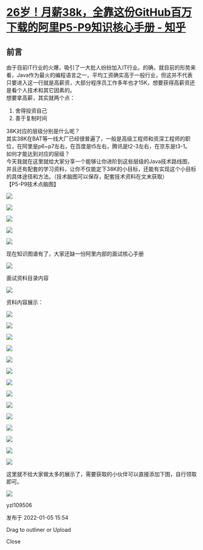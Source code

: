 # [26岁！月薪38k，全靠这份GitHub百万下载的阿里P5-P9知识核心手册 - 知乎](https://zhuanlan.zhihu.com/p/453601198)

## **前言**

  
由于目前IT行业的火爆，吸引了一大批人纷纷加入IT行业。的确，就目前的形势来看，Java作为最火的编程语言之一，平均工资确实高于一般行业，但这并不代表只要进入这一行就是高薪资，大部分程序员工作多年也才15K，想要获得高薪资还是看个人技术和其它因素的。  
想要拿高薪，其实就两个点：  

1.  舍得投资自己
2.  善于复制时间

38K对应的层级分别是什么呢？  
其实38K在BAT等一线大厂已经很普遍了，一般是高级工程师和资深工程师的职位，在阿里是p6~p7左右，在百度是t5左右，腾讯是t2-3左右，在京东是t3-1。  
如何才能达到对应的层级？  
今天我就在这里就给大家分享一个能够让你进阶到这些层级的Java技术路线图，并且还有配套的学习资料，让你不仅能定下38K的小目标，还能有实现这个小目标的具体途径和方法。（技术脑图可以保存，配套技术资料在文末获取）  
【P5-P9技术点脑图】  

![](https://pic4.zhimg.com/v2-95d03545479f6789a06a4b1ab74d6323_b.jpg)

![](https://pic3.zhimg.com/v2-04f5f3354768ed883f2a2b9f82a4f292_b.jpg)

![](https://pic4.zhimg.com/v2-2e87112bb095b857dd0b4b6a3baf9d1f_b.jpg)

![](https://pic2.zhimg.com/v2-3e3c69c16139cc2a8539fa4ac8eff3e1_b.jpg)

![](https://pic3.zhimg.com/v2-6ff73529dc548d262216c7f0472c697e_b.jpg)

  
现在知识图谱有了，大家还缺一份阿里内部的面试核心手册  

![](https://pic2.zhimg.com/v2-40645cb3d3cdf47f66e4edb8212b2821_b.jpg)

  
面试资料目录内容  

![](https://pic3.zhimg.com/v2-1e9c1f56a4e485431e03a2ad4b525216_b.jpg)

资料内容展示：

![](https://pic1.zhimg.com/v2-df4618a7f71bc45ca8c2918b19c55368_b.jpg)

![](https://pic4.zhimg.com/v2-e6a6592b50b70fc027b313f5213558e3_b.jpg)

![](https://pic1.zhimg.com/v2-d954bd2c9b384e1a4b960d3030713d30_b.jpg)

![](https://pic3.zhimg.com/v2-7a6ff281588a7065da1d21a59f7f01a6_b.jpg)

![](https://pic4.zhimg.com/v2-dfe8d9ebbfe8374e96b5ae6d86b3bd5b_b.jpg)

![](https://pic4.zhimg.com/v2-940bff299b2428c2ba7ad050fb991ca7_b.jpg)

![](https://pic3.zhimg.com/v2-b00e3255b85264ad9bdb3e5485f0a046_b.jpg)

![](https://pic1.zhimg.com/v2-91aeb12e2f88426c1d394ae376b21f74_b.jpg)

![](https://pic1.zhimg.com/v2-e69ef57788887b1a4d07f564f951d820_b.jpg)

![](https://pic3.zhimg.com/v2-7d50cb85a15339e2dc3f7501101c8be6_b.jpg)

![](https://pic4.zhimg.com/v2-395d8b18cbfc7a75c38903ac562fb92b_b.jpg)

![](https://pic3.zhimg.com/v2-18653b62a2a728398ec0b2dd1ba1645a_b.jpg)

![](https://pic2.zhimg.com/v2-5df7c0674a95a202e270949b3c52b1b5_b.jpg)

![](https://pic3.zhimg.com/v2-2a3a29c5313c9ea8d68dcad30c21360a_b.jpg)

这里就不给大家做太多的展示了，需要获取的小伙伴可以直接添加下图，自行领取即可。

![](https://pic1.zhimg.com/v2-fde41e5e1d58ac4ee078ff454c2b080c_b.jpg)

yzl109506

发布于 2022-01-05 15:54

Drag to outliner or Upload

Close
